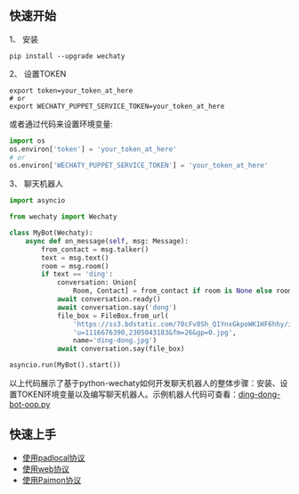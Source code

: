 ## 快速开始

1、 安装

```shell
pip install --upgrade wechaty
```

2、 设置TOKEN

```shell
export token=your_token_at_here
# or
export WECHATY_PUPPET_SERVICE_TOKEN=your_token_at_here
```

或者通过代码来设置环境变量:

```python
import os
os.environ['token'] = 'your_token_at_here'
# or 
os.environ['WECHATY_PUPPET_SERVICE_TOKEN'] = 'your_token_at_here'
```

3、 聊天机器人

```python
import asyncio

from wechaty import Wechaty

class MyBot(Wechaty):
    async def on_message(self, msg: Message):
        from_contact = msg.talker()
        text = msg.text()
        room = msg.room()
        if text == 'ding':
            conversation: Union[
                Room, Contact] = from_contact if room is None else room
            await conversation.ready()
            await conversation.say('dong')
            file_box = FileBox.from_url(
                'https://ss3.bdstatic.com/70cFv8Sh_Q1YnxGkpoWK1HF6hhy/it/'
                'u=1116676390,2305043183&fm=26&gp=0.jpg',
                name='ding-dong.jpg')
            await conversation.say(file_box)

asyncio.run(MyBot().start())
```

以上代码展示了基于python-wechaty如何开发聊天机器人的整体步骤：安装、设置TOKEN环境变量以及编写聊天机器人。示例机器人代码可查看：[ding-dong-bot-oop.py](https://github.com/wechaty/python-wechaty-getting-started/blob/master/examples/basic/ding-dong-bot-oop.py)

## 快速上手

- [使用padlocal协议](./use_padlocal_getting_started.md)
- [使用web协议](./use_web_getting_started.md)
- [使用Paimon协议](./use_paimon_getting_started.md)
